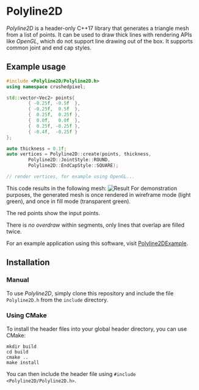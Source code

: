 # Polyline2D
*Polyline2D* is a header-only C++17 library that generates a triangle mesh from a list of points.
It can be used to draw thick lines with rendering APIs like *OpenGL*, which do not support line drawing out of the box.
It supports common joint and end cap styles.

## Example usage
```c++
#include <Polyline2D/Polyline2D.h>
using namespace crushedpixel;

std::vector<Vec2> points{
		{ -0.25f, -0.5f  },
		{ -0.25f,  0.5f  },
		{  0.25f,  0.25f },
		{  0.0f,   0.0f  },
		{  0.25f, -0.25f },
		{ -0.4f,  -0.25f }
};

auto thickness = 0.1f;
auto vertices = Polyline2D::create(points, thickness,
		Polyline2D::JointStyle::ROUND,
		Polyline2D::EndCapStyle::SQUARE);

// render vertices, for example using OpenGL...
```
This code results in the following mesh:
![Result](https://i.imgur.com/D0lvyYT.png)
For demonstration purposes, the generated mesh is once rendered in wireframe mode (light green), and once in fill mode (transparent green).

The red points show the input points.

There is *no overdraw* within segments, only lines that overlap are filled twice.

For an example application using this software, visit [Polyline2DExample](https://github.com/CrushedPixel/Polyline2DExample).

## Installation
### Manual
To use *Polyline2D*, simply clone this repository and include the file `Polyline2D.h`  from the `include` directory.

### Using CMake
To install the header files into your global header directory, you can use CMake:
```
mkdir build
cd build
cmake ..
make install
```

You can then include the header file using `#include <Polyline2D/Polyline2D.h>`.

